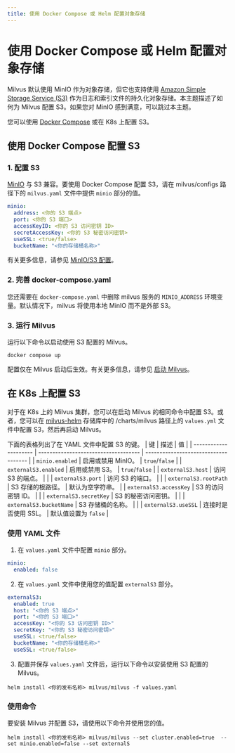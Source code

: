 ```yaml
---
title: 使用 Docker Compose 或 Helm 配置对象存储
---
```


# 使用 Docker Compose 或 Helm 配置对象存储

Milvus 默认使用 MinIO 作为对象存储，但它也支持使用 [Amazon Simple Storage Service (S3)](https://aws.amazon.com/s3/) 作为日志和索引文件的持久化对象存储。本主题描述了如何为 Milvus 配置 S3。如果您对 MinIO 感到满意，可以跳过本主题。

您可以使用 [Docker Compose](https://docs.docker.com/get-started/overview/) 或在 K8s 上配置 S3。

## 使用 Docker Compose 配置 S3

### 1. 配置 S3
[MinIO](https://min.io/product/overview) 与 S3 兼容。要使用 Docker Compose 配置 S3，请在 milvus/configs 路径下的 `milvus.yaml` 文件中提供 `minio` 部分的值。

```yaml
minio:
  address: <你的 S3 端点>
  port: <你的 S3 端口>
  accessKeyID: <你的 S3 访问密钥 ID>
  secretAccessKey: <你的 S3 秘密访问密钥>
  useSSL: <true/false>
  bucketName: "<你的存储桶名称>"
```
有关更多信息，请参见 [MinIO/S3 配置](configure_minio.md)。

### 2. 完善 docker-compose.yaml
您还需要在 `docker-compose.yaml` 中删除 milvus 服务的 `MINIO_ADDRESS` 环境变量。默认情况下，milvus 将使用本地 MinIO 而不是外部 S3。

### 3. 运行 Milvus
运行以下命令以启动使用 S3 配置的 Milvus。
```shell
docker compose up
```
<div class="alert note">配置仅在 Milvus 启动后生效。有关更多信息，请参见 <a href=https://milvus.io/docs/install_standalone-docker.md#Start-Milvus>启动 Milvus</a>。</div>

## 在 K8s 上配置 S3

对于在 K8s 上的 Milvus 集群，您可以在启动 Milvus 的相同命令中配置 S3。或者，您可以在 [milvus-helm](https://github.com/milvus-io/milvus-helm) 存储库中的 /charts/milvus 路径上的 `values.yml` 文件中配置 S3，然后再启动 Milvus。

下面的表格列出了在 YAML 文件中配置 S3 的键。
| 键                    | 描述                              | 值                                 |
| --------------------- | ------------------------------------ | ------------------------------------ |
| `minio.enabled`       | 启用或禁用 MinIO。                 | `true`/`false`                      |
| `externalS3.enabled`  | 启用或禁用 S3。                    | `true`/`false`                      |
| `externalS3.host`     | 访问 S3 的端点。                  |                                      |
| `externalS3.port`     | 访问 S3 的端口。                   |                                      |
| `externalS3.rootPath`  | S3 存储的根路径。                  | 默认为空字符串。                      | 
| `externalS3.accessKey` | S3 的访问密钥 ID。                |                                      |
| `externalS3.secretKey` | S3 的秘密访问密钥。              |                                      |
| `externalS3.bucketName` | S3 存储桶的名称。                 |                                      |
| `externalS3.useSSL`    | 连接时是否使用 SSL。              | 默认值设置为 `false`                 |

### 使用 YAML 文件

1. 在 `values.yaml` 文件中配置 `minio` 部分。

```yaml
minio:
  enabled: false
```

2. 在 `values.yaml` 文件中使用您的值配置 `externalS3` 部分。

```yaml
externalS3:
  enabled: true
  host: "<你的 S3 端点>"
  port: "<你的 S3 端口>"
  accessKey: "<你的 S3 访问密钥 ID>"
  secretKey: "<你的 S3 秘密访问密钥>"
  useSSL: <true/false>
  bucketName: "<你的存储桶名称>"
  useSSL: <true/false>
```

3. 配置并保存 `values.yaml` 文件后，运行以下命令以安装使用 S3 配置的 Milvus。

```shell
helm install <你的发布名称> milvus/milvus -f values.yaml
```

### 使用命令

要安装 Milvus 并配置 S3，请使用以下命令并使用您的值。

```shell
helm install <你的发布名称> milvus/milvus --set cluster.enabled=true  --set minio.enabled=false --set externalS
